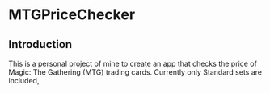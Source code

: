 # MTGPriceChecker

## Introduction
This is a personal project of mine to create an app that checks the price of Magic: The Gathering (MTG) trading cards.
Currently only Standard sets are included, 
